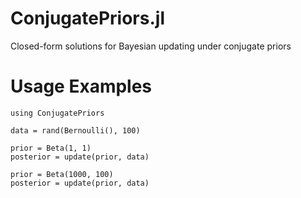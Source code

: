 ConjugatePriors.jl
==================

Closed-form solutions for Bayesian updating under conjugate priors

# Usage Examples

	using ConjugatePriors

	data = rand(Bernoulli(), 100)

	prior = Beta(1, 1)
	posterior = update(prior, data)

	prior = Beta(1000, 100)
	posterior = update(prior, data)
